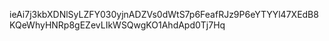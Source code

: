 ieAi7j3kbXDNlSyLZFY030yjnADZVs0dWtS7p6FeafRJz9P6eYTYYl47XEdB8KQeWhyHNRp8gEZevLIkWSQwgKO1AhdApd0Tj7Hq